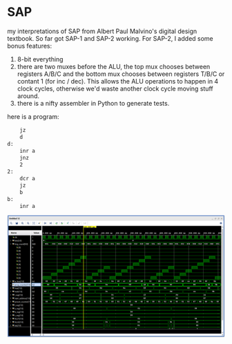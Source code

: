 # SAP
my interpretations of SAP from Albert Paul Malvino's digital design textbook. So far got SAP-1 and SAP-2 working. For SAP-2, I added some bonus features:
1. 8-bit everything
2. there are two muxes before the ALU, the top mux chooses between registers A/B/C and the bottom mux chooses between registers T/B/C or contant 1 (for inc / dec). This allows the ALU operations to happen in 4 clock cycles, otherwise we'd waste another clock cycle moving stuff around. 
3. there is a nifty assembler in Python to generate tests.

here is a program:
```
    jz
    d
d:
    inr a
    jnz
    2
2: 
    dcr a
    jz
    b
b:
    inr a
```

![alt text](https://github.com/ConsciousMachines/SAP/blob/main/Screenshot%20(96).png)
